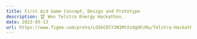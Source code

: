 ```yaml
---
title: First Aid Game Concept, Design and Prototype
description: 🏆 Won Telstra Energy Hackathon.
date: 2022-05-13
url: https://www.figma.com/proto/LGSkCDlY3N1MtXzdgUFzRu/Telstra-Hackathon?node-id=1%3A3&scaling=scale-down&page-id=0%3A1&starting-point-node-id=1%3A3
---
```


